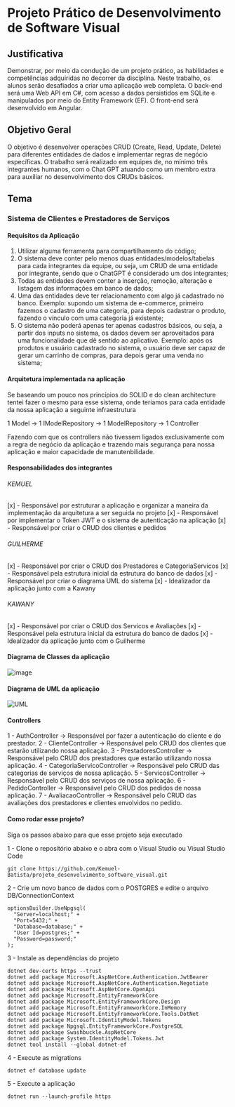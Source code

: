 # Projeto Prático de Desenvolvimento de Software Visual

## Justificativa
Demonstrar, por meio da condução de um projeto prático, as habilidades e competências adquiridas no decorrer da disciplina. Neste trabalho, os alunos serão desafiados a criar uma aplicação web completa. O back-end será uma Web API em C#, com acesso a dados persistidos em SQLite e manipulados por meio do Entity Framework (EF). O front-end será desenvolvido em Angular.
## Objetivo Geral
O objetivo é desenvolver operações CRUD (Create, Read, Update, Delete) para diferentes entidades de dados e implementar regras de negócio específicas. O trabalho será realizado em equipes de, no mínimo três integrantes humanos, com o Chat GPT atuando como um membro extra para auxiliar no desenvolvimento dos CRUDs básicos.

## Tema
### Sistema de Clientes e Prestadores de Serviços

#### Requisitos da Aplicação
1. Utilizar alguma ferramenta para compartilhamento do código;
2. O sistema deve conter pelo menos duas entidades/modelos/tabelas para cada integrantes da equipe, ou seja, um CRUD de uma entidade por integrante, sendo que o ChatGPT é considerado um dos integrantes;
3. Todas as entidades devem conter a inserção, remoção, alteração e listagem das informações em banco de dados;
4. Uma das entidades deve ter relacionamento com algo já cadastrado no banco. Exemplo: supondo um sistema de e-commerce, primeiro fazemos o cadastro de uma categoria, para depois cadastrar o produto, fazendo o vínculo com uma categoria já existente;
5. O sistema não poderá apenas ter apenas cadastros básicos, ou seja, a partir dos inputs no sistema, os dados devem ser aproveitados para uma funcionalidade que dê sentido ao aplicativo. Exemplo: após os produtos e usuário cadastrado no sistema, o usuário deve ser capaz de gerar um carrinho de compras, para depois gerar uma venda no sistema;

#### Arquitetura implementada na aplicação

Se baseando um pouco nos princípios do SOLID e do clean architecture tentei fazer o mesmo para esse sistema, onde teriamos para cada entidade da nossa aplicação a seguinte infraestrutura

1 Model -> 1 IModelRepository -> 1 ModelRepository -> 1 Controller

Fazendo com que os controllers não tivessem ligados exclusivamente com a regra de negócio da aplicação e trazendo mais segurança para nossa aplicação e maior capacidade de manutenbilidade.

#### Responsabilidades dos integrantes

###### KEMUEL

[x] - Responsável por estruturar a aplicação e organizar a maneira da implementação da arquitetura a ser seguida no projeto
[x] - Responsável por implementar o Token JWT e o sistema de autenticação na aplicação
[x] - Responsável por criar o CRUD dos clientes e pedidos

###### GUILHERME

[x] - Responsável por criar o CRUD dos Prestadores e CategoriaServicos
[x] - Responsável pela estrutura inicial da estrutura do banco de dados
[x] - Responsável por criar o diagrama UML do sistema
[x] - Idealizador da aplicação junto com a Kawany

###### KAWANY

[x] - Responsável por criar o CRUD dos Servicos e Avaliações
[x] - Responsável pela estrutura inicial da estrutura do banco de dados
[x] - Idealizador da aplicação junto com o Guilherme

#### Diagrama de Classes da aplicação
![image](https://github.com/Kemuel-Batista/projeto_desenvolvimento_software_visual/assets/62821098/fe70c46c-ab60-430c-aa24-36c494d49f01)

#### Diagrama de UML da aplicação
![UML](https://github.com/Kemuel-Batista/projeto_desenvolvimento_software_visual/assets/62821098/b6a8b0d8-03be-4688-9790-ef7aeff1eacf)

#### Controllers

1 - AuthController -> Responsável por fazer a autenticação do cliente e do prestador.
2 - ClienteController -> Responsável pelo CRUD dos clientes que estarão utilizando nossa aplicação.
3 - PrestadoresController -> Responsável pelo CRUD dos prestadores que estarão utilizando nossa aplicação.
4 - CategoriaServicoController -> Responsável pelo CRUD das categorias de serviços de nossa aplicação.
5 - ServicosController -> Responsável pelo CRUD dos serviços de nossa aplicação.
6 - PedidoController -> Responsável pelo CRUD dos pedidos de nossa aplicação.
7 - AvaliacaoController -> Responsável pelo CRUD das avaliações dos prestadores e clientes envolvidos no pedido.

#### Como rodar esse projeto?

Siga os passos abaixo para que esse projeto seja executado

1 - Clone o repositório abaixo e o abra com o Visual Studio ou Visual Studio Code

```
git clone https://github.com/Kemuel-Batista/projeto_desenvolvimento_software_visual.git
```

2 - Crie um novo banco de dados com o POSTGRES e edite o arquivo DB/ConnectionContext

```
optionsBuilder.UseNpgsql(
  "Server=localhost;" +
  "Port=5432;" +
  "Database=database;" +
  "User Id=postgres;" +
  "Password=password;"
);
```

3 - Instale as dependências do projeto

```
dotnet dev-certs https --trust
dotnet add package Microsoft.AspNetCore.Authentication.JwtBearer
dotnet add package Microsoft.AspNetCore.Authentication.Negotiate
dotnet add package Microsoft.AspNetCore.OpenApi
dotnet add package Microsoft.EntityFrameworkCore
dotnet add package Microsoft.EntityFrameworkCore.Design
dotnet add package Microsoft.EntityFrameworkCore.InMemory
dotnet add package Microsoft.EntityFrameworkCore.Tools.DotNet
dotnet add package Microsoft.IdentityModel.Tokens
dotnet add package Npgsql.EntityFrameworkCore.PostgreSQL
dotnet add package Swashbuckle.AspNetCore
dotnet add package System.IdentityModel.Tokens.Jwt
dotnet tool install --global dotnet-ef
```

4 - Execute as migrations

```
dotnet ef database update
```

5 - Execute a aplicação

```
dotnet run --launch-profile https
```